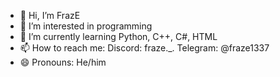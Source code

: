 - 👋 Hi, I’m FrazE
- 👀 I’m interested in programming
- 🌱 I’m currently learning Python, C++, C#, HTML
- 📫 How to reach me: Discord: fraze._. Telegram: @fraze1337
- 😄 Pronouns: He/him

<!---
1FrazE1/1FrazE1 is a ✨ special ✨ repository because its `README.md` (this file) appears on your GitHub profile.
You can click the Preview link to take a look at your changes.
--->
